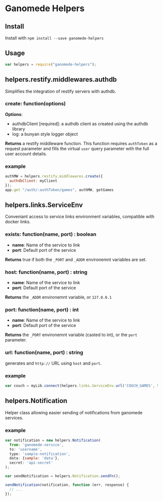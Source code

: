 # Ganomede Helpers

## Install

Install with `npm install --save ganomede-helpers`

## Usage

```js
var helpers = require("ganomede-helpers");
```

## helpers.restify.middlewares.authdb

Simplifies the integration of restify servers with authdb.

### create: function(options)

**Options**:

 * authdbClient [required]: a authdb client as created using the authdb library
 * log: a bunyan style logger object

**Returns** a restify middleware function. This function requires `authToken` as a request parameter and fills the virtual `user` query parameter with the full user account details.

### example
```js
authMW = helpers.restify.middlewares.create({
  authdbClient: myClient
});
app.get "/auth/:authToken/games", authMW, getGames
```

## helpers.links.ServiceEnv

Conveniant access to service links environment variables, compatible with docker links.

### exists: function(name, port) : boolean

 * **name**: Name of the service to link
 * **port**: Default port of the service

**Returns** true if both the `_PORT` and `_ADDR` environemnt variables are set.

### host: function(name, port) : string

 * **name**: Name of the service to link
 * **port**: Default port of the service

**Returns** the `_ADDR` environemnt variable, or `127.0.0.1`

### port: function(name, port) : int

 * **name**: Name of the service to link
 * **port**: Default port of the service

**Returns** the `_PORT` environemnt variable (casted to int), or the `port` parameter.

### url: function(name, port) : string

generates and `http://` URL using `host` and `port`.

### example
```js
var couch = myLib.connect(helpers.links.ServiceEnv.url('COUCH_GAMES', 5984))
```

## helpers.Notification

Helper class allowing easier sending of notifications from ganomede services.

### example
```js
var notification = new helpers.Notification(
  from: 'ganomede-service',
  to: 'username',
  type: 'sample-notification',
  data: {sample: 'data'},
  secret: 'api-secret'
);

var sendNotification = helpers.Notification.sendFn();

sendNotification(notification, function (err, response) {
  // ...
});
```
